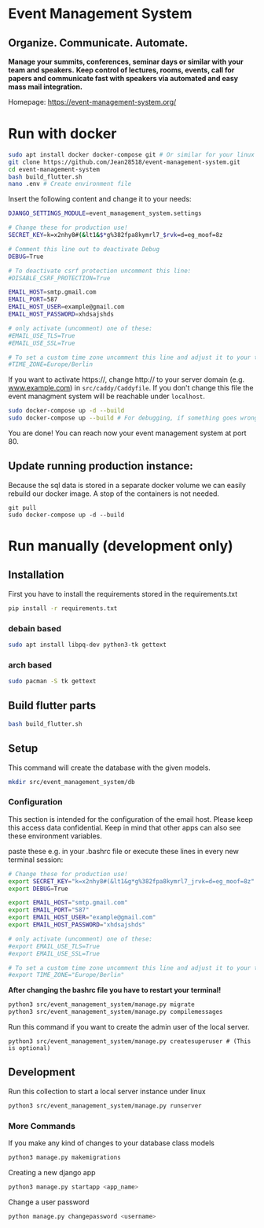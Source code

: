 # Event Management System

## Organize. Communicate. Automate.
**Manage your summits, conferences, seminar days or similar with your team and speakers.**
**Keep control of lectures, rooms, events, call for papers and communicate fast with speakers via automated and easy mass mail integration.**

Homepage: https://event-management-system.org/

# Run with docker
```bash
sudo apt install docker docker-compose git # Or similar for your linux distribution
git clone https://github.com/Jean28518/event-management-system.git
cd event-management-system
bash build_flutter.sh
nano .env # Create environment file
```

Insert the following content and change it to your needs:

```bash
DJANGO_SETTINGS_MODULE=event_management_system.settings

# Change these for production use!
SECRET_KEY=k=x2nhy8#(&lt1&$*g%382fpa8kymrl7_$rvk=d=eg_moof=8z

# Comment this line out to deactivate Debug
DEBUG=True

# To deactivate csrf protection uncomment this line:
#DISABLE_CSRF_PROTECTION=True

EMAIL_HOST=smtp.gmail.com
EMAIL_PORT=587
EMAIL_HOST_USER=example@gmail.com
EMAIL_HOST_PASSWORD=xhdsajshds

# only activate (uncomment) one of these:
#EMAIL_USE_TLS=True
#EMAIL_USE_SSL=True

# To set a custom time zone uncomment this line and adjust it to your timezone:
#TIME_ZONE=Europe/Berlin
```

If you want to activate https://, change http:// to your server domain (e.g. www.example.com) in ``src/caddy/Caddyfile``.
If you don't change this file the event managment system will be reachable under `localhost`.

```bash
sudo docker-compose up -d --build
sudo docker-compose up --build # For debugging, if something goes wrong.
```

You are done! You can reach now your event management system at port 80.

## Update running production instance:
Because the sql data is stored in a separate docker volume we can easily rebuild our docker image. A stop of the containers is not needed.
```
git pull
sudo docker-compose up -d --build
```

# Run manually (development only)


## Installation
First you have to install the requirements stored in the requirements.txt
```bash
pip install -r requirements.txt
```

### debain based
```bash
sudo apt install libpq-dev python3-tk gettext
```

### arch based
```bash
sudo pacman -S tk gettext
```

## Build flutter parts
```bash
bash build_flutter.sh
```

## Setup
This command will create the database with the given models.
```bash
mkdir src/event_management_system/db
```


### Configuration
This section is intended for the configuration of the email host.
Please keep this access data confidential.
Keep in mind that other apps can also see these environment variables.

paste these e.g. in your .bashrc file or execute these lines in every new terminal session:
```bash
# Change these for production use!
export SECRET_KEY="k=x2nhy8#(&lt1&g*g%382fpa8kymrl7_jrvk=d=eg_moof=8z"
export DEBUG=True

export EMAIL_HOST="smtp.gmail.com"                         
export EMAIL_PORT="587"                                   
export EMAIL_HOST_USER="example@gmail.com"                 
export EMAIL_HOST_PASSWORD="xhdsajshds"   

# only activate (uncomment) one of these:
#export EMAIL_USE_TLS=True
#export EMAIL_USE_SSL=True

# To set a custom time zone uncomment this line and adjust it to your timezone:
#export TIME_ZONE="Europe/Berlin"
```

**After changing the bashrc file you have to restart your terminal!**

```bash
python3 src/event_management_system/manage.py migrate
python3 src/event_management_system/manage.py compilemessages
```

Run this command if you want to create the admin user of the local server.
```
python3 src/event_management_system/manage.py createsuperuser # (This is optional)
```

## Development
Run this collection to start a local server instance under linux
```bash
python3 src/event_management_system/manage.py runserver
```

### More Commands
If you make any kind of changes to your database class models
```bash
python3 manage.py makemigrations
```
Creating a new django app
```bash
python3 manage.py startapp <app_name>
```
Change a user password
```bash
python manage.py changepassword <username>
```
